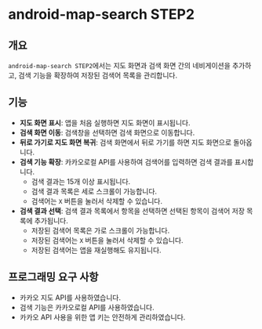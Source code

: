 # android-map-search STEP2

## 개요

`android-map-search STEP2`에서는 지도 화면과 검색 화면 간의 네비게이션을 추가하고, 검색 기능을 확장하여 저장된 검색어 목록을 관리합니다.

## 기능

- **지도 화면 표시**: 앱을 처음 실행하면 지도 화면이 표시됩니다.
- **검색 화면 이동**: 검색창을 선택하면 검색 화면으로 이동합니다.
- **뒤로 가기로 지도 화면 복귀**: 검색 화면에서 뒤로 가기를 하면 지도 화면으로 돌아옵니다.
- **검색 기능 확장**: 카카오로컬 API를 사용하여 검색어를 입력하면 검색 결과를 표시합니다.
  - 검색 결과는 15개 이상 표시됩니다.
  - 검색 결과 목록은 세로 스크롤이 가능합니다.
  - 검색어는 `X` 버튼을 눌러서 삭제할 수 있습니다.
- **검색 결과 선택**: 검색 결과 목록에서 항목을 선택하면 선택된 항목이 검색어 저장 목록에 추가됩니다.
  - 저장된 검색어 목록은 가로 스크롤이 가능합니다.
  - 저장된 검색어는 `X` 버튼을 눌러서 삭제할 수 있습니다.
  - 저장된 검색어는 앱을 재실행해도 유지됩니다.

## 프로그래밍 요구 사항

- 카카오 지도 API를 사용하였습니다.
- 검색 기능은 카카오로컬 API를 사용하였습니다.
- 카카오 API 사용을 위한 앱 키는 안전하게 관리하였습니다.
